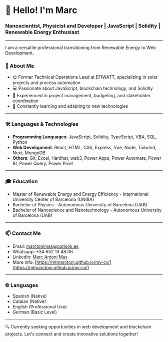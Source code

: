 # 👋 Hello! I'm Marc

### Nanoscientist, Physicist and Developer | JavaScript | Solidity | Renewable Energy Enthusiast
---
 I am a versatile professional transitioning from Renewable Energy to Web Development.

### 🚀 About Me

- 🌞 Former Technical Operations Lead at EFIWATT, specializing in solar projects and process automation
- 💻 Passionate about JavaScript, blockchain technology, and Solidity
- 🔧 Experienced in project management, budgeting, and stakeholder coordination
- 🌱 Constantly learning and adapting to new technologies

---

### 🛠️ Languages & Technologies
- **Programming Languages**: JavaScript, Solidity, TypeScript, VBA, SQL, Python
- **Web Development**: React, HTML, CSS, Express, Vue, Node, Tailwind, Next, MongoDB
- **Others**: Git, Excel, Hardhat, web3, Power Apps, Power Automate, Power BI, Power Query, Power Pivot

<!--
---
### 🔧 Projects
- **[Example Project](https://github.com/yourprojectlink)** - Brief description of the project and technologies used.

---

### 🔧 Experience
- **Director of Solar Engineering and Innovation** at EFIWATT (01.2022-11.2024)
- **Renewable Energy Project Manager** at EFIWATT (02.2021-01.2024)
- **Entrepreneur and Autodidact** (2019-2021)

-->
---

### 🎓 Education
- Master of Renewable Energy and Energy Efficiency - International University Center of Barcelona (UNIBA)
- Bachelor of Physics - Autonomous University of Barcelona (UAB)
- Bachelor of Nanoscience and Nanotechnology - Autonomous University of Barcelona (UAB)

---

### 📫 Contact Me
- Email: [marctonimas@outlook.es](mailto:marctonimas@outlook.es)
- Whatsapp: +34 652 13 48 06
- LinkedIn: [Marc Antoni Mas](https://mtmarctoni.github.io/my-cv/)
- More info: [https://mtmarctoni.github.io/my-cv/](https://mtmarctoni.github.io/my-cv/)

---

### 🌐 Languages
- Spanish (Native)
- Catalan (Native)
- English (Professional Use)
- German (Basic Level)

---

🔍 Currently seeking opportunities in web development and blockchain projects. Let's connect and create innovative solutions together!

<!--
**mtmarctoni/mtmarctoni** is a ✨ _special_ ✨ repository because its `README.md` (this file) appears on your GitHub profile.

Here are some ideas to get you started:

- 🔭 I’m currently working on ...
- 🌱 I’m currently learning ...
- 👯 I’m looking to collaborate on ...
- 🤔 I’m looking for help with ...
- 💬 Ask me about ...
- 📫 How to reach me: ...
- 😄 Pronouns: ...
- ⚡ Fun fact: ...
-->
